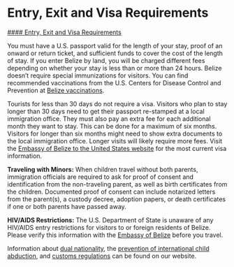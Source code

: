 # Entry, Exit and Visa Requirements

[#### Entry, Exit and Visa Requirements](javascript:void(0); "Entry, Exit and Visa Requirements")

You must have a U.S. passport valid for the length of your stay, proof of an onward or return ticket, and sufficient funds to cover the cost of the length of stay. If you enter Belize by land, you will be charged different fees depending on whether your stay is less than or more than 24 hours. Belize doesn’t require special immunizations for visitors. You can find recommended vaccinations from the U.S. Centers for Disease Control and Prevention at [Belize vaccinations](https://wwwnc.cdc.gov/travel/destinations/traveler/none/belize?s_cid=ncezid-dgmq-travel-single-001).

Tourists for less than 30 days do not require a visa. Visitors who plan to stay longer than 30 days need to get their passport re-stamped at a local immigration office. They must also pay an extra fee for each additional month they want to stay. This can be done for a maximum of six months. Visitors for longer than six months might need to show extra documents to the local immigration office. Longer visits will likely require more fees. Visit the [Embassy of Belize to the United States website](https://www.belizeembassyusa.mfa.gov.bz/) for the most current visa information.

**Traveling with Minors:** When children travel without both parents, immigration officials are required to ask for proof of consent and identification from the non-traveling parent, as well as birth certificates from the children. Documented proof of consent can include notarized letters from the parent(s), a custody decree, adoption papers, or death certificates if one or both parents have passed away.

**HIV/AIDS Restrictions:** The U.S. Department of State is unaware of any HIV/AIDS entry restrictions for visitors to or foreign residents of Belize. Please verify this information with the [Embassy of Belize](https://www.belizeembassyusa.mfa.gov.bz/) before you travel.

Information about [dual nationality](https://travel.state.gov/content/travel/en/international-travel/before-you-go/travelers-with-special-considerations/Dual-Nationality-Travelers.html), the [prevention of international child abduction](https://travel.state.gov/content/childabduction/en/preventing.html), and [customs regulations](https://travel.state.gov/content/travel/en/international-travel/before-you-go/customs-and-import.html) can be found on our website.